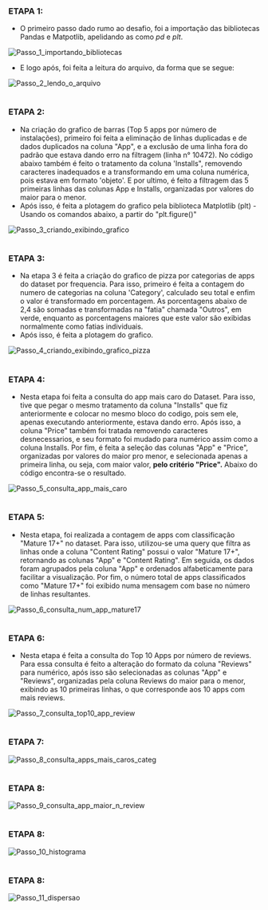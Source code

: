 ### ETAPA 1:

- O primeiro passo dado rumo ao desafio, foi a importação das bibliotecas Pandas e Matpotlib, apelidando as como *pd* e *plt*.

![Passo_1_importando_bibliotecas](https://github.com/user-attachments/assets/7d77f824-6899-44cf-9d9b-4fc8930620a9)

- E logo após, foi feita a leitura do arquivo, da forma que se segue:

![Passo_2_lendo_o_arquivo](https://github.com/user-attachments/assets/a00af826-7b28-444a-81ba-5d6b5b7e39c9)

#

### ETAPA 2:

- Na criação do grafico de barras (Top 5 apps por número de instalações), primeiro foi feita a eliminação de linhas duplicadas e de dados duplicados na coluna "App", e a exclusão de uma linha fora do padrão
  que estava dando erro na filtragem (linha n° 10472). No código abaixo também é feito o tratamento da coluna 'Installs", removendo caracteres inadequados e a transformando em uma coluna numérica, pois estava em formato 'objeto'.
  E por ultimo, é feito a filtragem das 5 primeiras linhas das colunas App e Installs, organizadas por valores do maior para o menor.
- Após isso, é feita a plotagem do grafico pela biblioteca Matplotlib (plt) - Usando os comandos abaixo, a partir do "plt.figure()"

![Passo_3_criando_exibindo_grafico](https://github.com/user-attachments/assets/6d4ed073-b1a9-4d38-9d08-421483ae86f8)

#

### ETAPA 3:

- Na etapa 3 é feita a criação do grafico de pizza por categorias de apps do dataset por frequencia. Para isso, primeiro é feita a contagem do numero de categorias na coluna 'Category', calculado seu total e enfim o valor é
transformado em porcentagem. As porcentagens abaixo de 2,4 são somadas e transformadas na "fatia" chamada "Outros", em verde, enquanto as porcentagens maiores que este valor são exibidas normalmente como fatias individuais.
- Após isso, é feita a plotagem do grafico.

![Passo_4_criando_exibindo_grafico_pizza](https://github.com/user-attachments/assets/12b8b801-2eb2-4ab4-b376-f3b73b9aa888)

#

### ETAPA 4:

- Nesta etapa foi feita a consulta do app mais caro do Dataset. Para isso, tive que pegar o mesmo tratamento da coluna "Installs" que fiz anteriormente e colocar no mesmo bloco do codigo, pois sem ele, apenas executando anteriormente,
estava dando erro. Após isso, a coluna "Price" também foi tratada removendo caracteres desnecessarios, e seu formato foi mudado para numérico assim como a coluna Installs.
Por fim, é feita a seleção das colunas "App" e "Price", organizadas por valores do maior pro menor, e selecionada apenas a primeira linha, ou seja, com maior valor, **pelo critério "Price".** Abaixo do código encontra-se o resultado.

![Passo_5_consulta_app_mais_caro](https://github.com/user-attachments/assets/5ec95912-c9e8-449c-b484-b0aed14e4d94)

#

### ETAPA 5:

- Nesta etapa, foi realizada a contagem de apps com classificação "Mature 17+" no dataset. Para isso, utilizou-se uma query que filtra as linhas onde a coluna "Content Rating" possui o valor "Mature 17+", retornando
as colunas "App" e "Content Rating". Em seguida, os dados foram agrupados pela coluna "App" e ordenados alfabeticamente para facilitar a visualização. Por fim, o número total de apps classificados como "Mature 17+"
foi exibido numa mensagem com base no número de linhas resultantes.

![Passo_6_consulta_num_app_mature17](https://github.com/user-attachments/assets/3ce95e20-3c84-43a6-a930-d5386cc0ec6c)

#

### ETAPA 6:

- Nesta etapa é feita a consulta do Top 10 Apps por número de reviews. Para essa consulta é feito a alteração do formato da coluna "Reviews" para numérico, após isso são selecionadas as colunas "App" e "Reviews",
   organizadas pela coluna Reviews do maior para o menor, exibindo as 10 primeiras linhas, o que corresponde aos 10 apps com mais reviews.

![Passo_7_consulta_top10_app_review](https://github.com/user-attachments/assets/56b21c6a-d322-44e3-94b9-95c7a7432347)

#

### ETAPA 7:

![Passo_8_consulta_apps_mais_caros_categ](https://github.com/user-attachments/assets/df95b417-bab7-4122-af88-7416a5d69ce6)

#

### ETAPA 8:

![Passo_9_consulta_app_maior_n_review](https://github.com/user-attachments/assets/56236044-11e4-4dd9-9f03-fe32bd2bfacc)

#

### ETAPA 8:

![Passo_10_histograma](https://github.com/user-attachments/assets/728d1829-e672-4c82-a59a-a249959e097a)

#

### ETAPA 8:

![Passo_11_dispersao](https://github.com/user-attachments/assets/3c9791b7-48c9-43c3-95d5-362a3c3b6faf)


